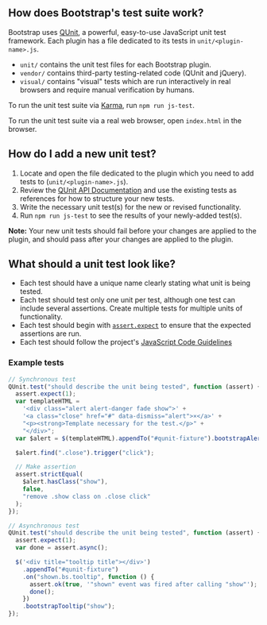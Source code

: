 ## How does Bootstrap's test suite work?

Bootstrap uses [QUnit](https://qunitjs.com/), a powerful, easy-to-use JavaScript unit test framework. Each plugin has a file dedicated to its tests in `unit/<plugin-name>.js`.

- `unit/` contains the unit test files for each Bootstrap plugin.
- `vendor/` contains third-party testing-related code (QUnit and jQuery).
- `visual/` contains "visual" tests which are run interactively in real browsers and require manual verification by humans.

To run the unit test suite via [Karma](http://karma-runner.github.io/), run `npm run js-test`.

To run the unit test suite via a real web browser, open `index.html` in the browser.

## How do I add a new unit test?

1. Locate and open the file dedicated to the plugin which you need to add tests to (`unit/<plugin-name>.js`).
2. Review the [QUnit API Documentation](https://api.qunitjs.com/) and use the existing tests as references for how to structure your new tests.
3. Write the necessary unit test(s) for the new or revised functionality.
4. Run `npm run js-test` to see the results of your newly-added test(s).

**Note:** Your new unit tests should fail before your changes are applied to the plugin, and should pass after your changes are applied to the plugin.

## What should a unit test look like?

- Each test should have a unique name clearly stating what unit is being tested.
- Each test should test only one unit per test, although one test can include several assertions. Create multiple tests for multiple units of functionality.
- Each test should begin with [`assert.expect`](https://api.qunitjs.com/assert/expect/) to ensure that the expected assertions are run.
- Each test should follow the project's [JavaScript Code Guidelines](https://github.com/twbs/bootstrap/blob/master/CONTRIBUTING.md#js)

### Example tests

```javascript
// Synchronous test
QUnit.test("should describe the unit being tested", function (assert) {
  assert.expect(1);
  var templateHTML =
    '<div class="alert alert-danger fade show">' +
    '<a class="close" href="#" data-dismiss="alert">×</a>' +
    "<p><strong>Template necessary for the test.</p>" +
    "</div>";
  var $alert = $(templateHTML).appendTo("#qunit-fixture").bootstrapAlert();

  $alert.find(".close").trigger("click");

  // Make assertion
  assert.strictEqual(
    $alert.hasClass("show"),
    false,
    "remove .show class on .close click"
  );
});

// Asynchronous test
QUnit.test("should describe the unit being tested", function (assert) {
  assert.expect(1);
  var done = assert.async();

  $('<div title="tooltip title"></div>')
    .appendTo("#qunit-fixture")
    .on("shown.bs.tooltip", function () {
      assert.ok(true, '"shown" event was fired after calling "show"');
      done();
    })
    .bootstrapTooltip("show");
});
```
